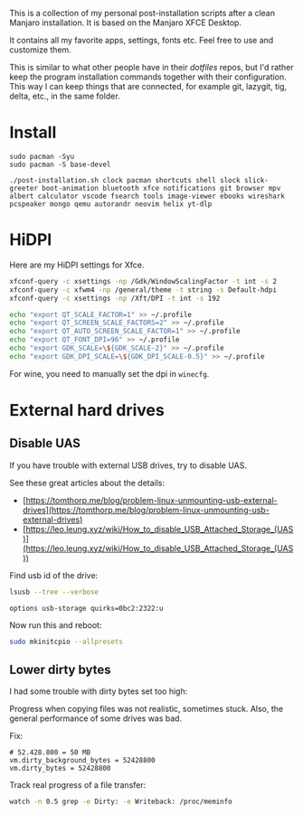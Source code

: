 This is a collection of my personal post-installation scripts after a clean Manjaro installation.
It is based on the Manjaro XFCE Desktop.

It contains all my favorite apps, settings, fonts etc.
Feel free to use and customize them.

This is similar to what other people have in their *dotfiles* repos, but I'd rather keep the program installation commands
together with their configuration.
This way I can keep things that are connected, for example git, lazygit, tig, delta, etc., in the same folder.

# Install

```
sudo pacman -Syu
sudo pacman -S base-devel

./post-installation.sh clock pacman shortcuts shell slock slick-greeter boot-animation bluetooth xfce notifications git browser mpv albert calculator vscode fsearch tools image-viewer ebooks wireshark pcspeaker mongo qemu autorandr neovim helix yt-dlp
```

# HiDPI

Here are my HiDPI settings for Xfce.

```bash
xfconf-query -c xsettings -np /Gdk/WindowScalingFactor -t int -s 2
xfconf-query -c xfwm4 -np /general/theme -t string -s Default-hdpi
xfconf-query -c xsettings -np /Xft/DPI -t int -s 192

echo "export QT_SCALE_FACTOR=1" >> ~/.profile
echo "export QT_SCREEN_SCALE_FACTORS=2" >> ~/.profile
echo "export QT_AUTO_SCREEN_SCALE_FACTOR=1" >> ~/.profile
echo "export QT_FONT_DPI=96" >> ~/.profile
echo "export GDK_SCALE=\${GDK_SCALE-2}" >> ~/.profile
echo "export GDK_DPI_SCALE=\${GDK_DPI_SCALE-0.5}" >> ~/.profile
```

For wine, you need to manually set the dpi in `winecfg`.

# External hard drives

## Disable UAS

If you have trouble with external USB drives, try to disable UAS.

See these great articles about the details:

- [https://tomthorp.me/blog/problem-linux-unmounting-usb-external-drives](https://tomthorp.me/blog/problem-linux-unmounting-usb-external-drives)
- [https://leo.leung.xyz/wiki/How_to_disable_USB_Attached_Storage_(UAS)](https://leo.leung.xyz/wiki/How_to_disable_USB_Attached_Storage_(UAS))

Find usb id of the drive:

```bash
lsusb --tree --verbose
```

```{data-filename=/etc/modprobe.d/disable-uas-for-external-drives.conf}
options usb-storage quirks=0bc2:2322:u
```

Now run this and reboot:

```bash
sudo mkinitcpio --allpresets
```

## Lower dirty bytes

I had some trouble with dirty bytes set too high:

Progress when copying files was not realistic, sometimes stuck.
Also, the general performance of some drives was bad.

Fix:

```{data-filename=/etc/sysctl.d/99-decrease-dirty-bytes.conf}
# 52.428.800 = 50 MB
vm.dirty_background_bytes = 52428800
vm.dirty_bytes = 52428800
```

Track real progress of a file transfer:

```bash
watch -n 0.5 grep -e Dirty: -e Writeback: /proc/meminfo
```
